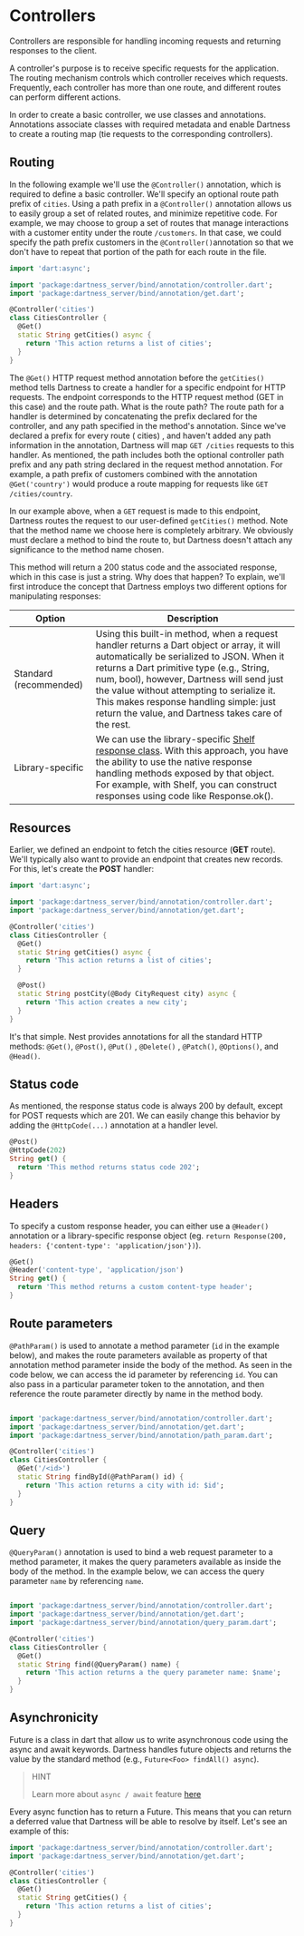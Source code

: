 # Controllers

Controllers are responsible for handling incoming requests and returning responses to the client.

A controller's purpose is to receive specific requests for the application. The routing mechanism controls which
controller receives which requests. Frequently, each controller has more than one route, and different routes can
perform different actions.

In order to create a basic controller, we use classes and annotations. Annotations associate classes with required
metadata and enable Dartness to create a routing map (tie requests to the corresponding controllers).

## Routing

In the following example we'll use the `@Controller()` annotation, which is required to define a basic controller.
We'll
specify an optional route path prefix of `cities`. Using a path prefix in a `@Controller()` annotation
allows us to easily group a set of related routes, and minimize repetitive code. For example, we may choose to group a
set of routes that manage interactions with a customer entity under the route `/customers`. In that case, we could
specify the path prefix customers in the `@Controller()`annotation so that we don't have to repeat that portion of the
path for each route in the file.

```dart
import 'dart:async';

import 'package:dartness_server/bind/annotation/controller.dart';
import 'package:dartness_server/bind/annotation/get.dart';

@Controller('cities')
class CitiesController {
  @Get()
  static String getCities() async {
    return 'This action returns a list of cities';
  }
}
```

The `@Get()` HTTP request method annotation before the `getCities()` method tells Dartness to create a handler for a
specific
endpoint for HTTP requests. The endpoint corresponds to the HTTP request method (GET in this case) and the route path.
What is the route path? The route path for a handler is determined by concatenating the prefix declared for
the controller, and any path specified in the method's annotation. Since we've declared a prefix for every route (
cities)
,
and haven't added any path information in the annotation, Dartness will map `GET /cities` requests to this handler. As
mentioned,
the path includes both the optional controller path prefix and any path string declared in the request method
annotation.
For example, a path prefix of customers combined with the annotation `@Get('country')` would produce a route mapping for
requests like `GET /cities/country`.

In our example above, when a `GET` request is made to this endpoint, Dartness routes the request to our user-defined
`getCities()` method. Note that the method name we choose here is completely arbitrary. We obviously must declare a
method to bind the route to, but Dartness doesn't attach any significance to the method name chosen.

This method will return a 200 status code and the associated response, which in this case is just a string. Why does
that happen? To explain, we'll first introduce the concept that Dartness employs two different options for manipulating
responses:

| Option                 | Description                                                                                                                                                                                                                                                                                                                                                                      |
| ---------------------- | -------------------------------------------------------------------------------------------------------------------------------------------------------------------------------------------------------------------------------------------------------------------------------------------------------------------------------------------------------------------------------- |
| Standard (recommended) | Using this built-in method, when a request handler returns a Dart object or array, it will automatically be serialized to JSON. When it returns a Dart primitive type (e.g., String, num, bool), however, Dartness will send just the value without attempting to serialize it. This makes response handling simple: just return the value, and Dartness takes care of the rest. |
| Library-specific       | We can use the library-specific [Shelf response class](https://pub.dev/documentation/shelf/latest/shelf/Response-class.html). With this approach, you have the ability to use the native response handling methods exposed by that object. For example, with Shelf, you can construct responses using code like Response.ok().                                                   |

## Resources

Earlier, we defined an endpoint to fetch the cities resource (**GET** route). We'll typically also want to provide an
endpoint
that creates new records. For this, let's create the **POST** handler:

```dart
import 'dart:async';

import 'package:dartness_server/bind/annotation/controller.dart';
import 'package:dartness_server/bind/annotation/get.dart';

@Controller('cities')
class CitiesController {
  @Get()
  static String getCities() async {
    return 'This action returns a list of cities';
  }

  @Post()
  static String postCity(@Body CityRequest city) async {
    return 'This action creates a new city';
  }
}
```

It's that simple. Nest provides annotations for all the standard HTTP methods: `@Get()`, `@Post()`, `@Put()`
, `@Delete()`
, `@Patch()`, `@Options()`, and `@Head()`.

## Status code

As mentioned, the response status code is always 200 by default, except for POST requests which are 201. We can easily
change this behavior by adding the `@HttpCode(...)` annotation at a handler level.

```dart
@Post()
@HttpCode(202)
String get() {
  return 'This method returns status code 202';
}
```

## Headers

To specify a custom response header, you can either use a `@Header()` annotation or a library-specific response object
(eg. `return Response(200, headers: {'content-type': 'application/json'})`).

```dart
@Get()
@Header('content-type', 'application/json')
String get() {
  return 'This method returns a custom content-type header';
}
```

## Route parameters

`@PathParam()` is used to annotate a method parameter (`id` in the example below), and makes the route parameters
available as property of that annotation method parameter inside the body of the method. As seen in the code below, we
can access the id parameter by referencing `id`. You can also pass in a particular parameter token to the annotation,
and then reference the route parameter directly by name in the method body.

```dart

import 'package:dartness_server/bind/annotation/controller.dart';
import 'package:dartness_server/bind/annotation/get.dart';
import 'package:dartness_server/bind/annotation/path_param.dart';

@Controller('cities')
class CitiesController {
  @Get('/<id>')
  static String findById(@PathParam() id) {
    return 'This action returns a city with id: $id';
  }
}
```

## Query

`@QueryParam()` annotation is used to bind a web request parameter to a method parameter, it makes the query parameters
available
as inside the body of the method. In the example below, we can access the query parameter `name` by referencing `name`.

```dart

import 'package:dartness_server/bind/annotation/controller.dart';
import 'package:dartness_server/bind/annotation/get.dart';
import 'package:dartness_server/bind/annotation/query_param.dart';

@Controller('cities')
class CitiesController {
  @Get()
  static String find(@QueryParam() name) {
    return 'This action returns a the query parameter name: $name';
  }
}
```

## Asynchronicity

Future is a class in dart that allow us to write asynchronous code using the async and await keywords. Dartness handles
future objects and returns the value by the standard method (e.g., `Future<Foo> findAll() async`).

> HINT
>
> Learn more about `async / await` feature [here](https://dart.dev/codelabs/async-await)

Every async function has to return a Future. This means that you can return a deferred value that Dartness will be able
to resolve by itself. Let's see an example of this:

```dart
import 'package:dartness_server/bind/annotation/controller.dart';
import 'package:dartness_server/bind/annotation/get.dart';

@Controller('cities')
class CitiesController {
  @Get()
  static String getCities() {
    return 'This action returns a list of cities';
  }
}
```
